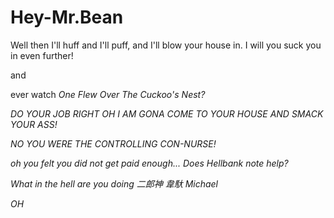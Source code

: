 # Hey-Mr.Bean

Well then I'll huff and I'll puff, and I'll blow your house in. I will you suck you in even further!

and

ever watch <em>One Flew Over The Cuckoo's Nest<em>?

DO YOUR JOB RIGHT OH I AM GONA COME TO YOUR HOUSE AND SMACK YOUR ASS!

NO YOU WERE THE CONTROLLING CON-NURSE!

oh you felt you did not get paid enough... Does Hellbank note help?

What in the hell are you doing 二郎神 韋馱 Michael

OH
